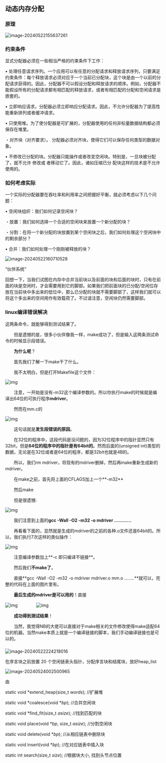 ## 动态内存分配

### 原理

![image-20240522155637261](C:\Users\Lianyi\AppData\Roaming\Typora\typora-user-images\image-20240522155637261.png)

### 约束条件

显式分配器必须在一些相当严格的约束条件下工作：

• 处理任意请求序列。一个应用可以有任意的分配请求和释放请求序列，只要满足约束条件：每个释放请求必须对应于一个当前已分配块，这个块是由一个以前的分配请求获得的。因此，分配器不可以假设分配和释放请求的顺序。例如，分配器不能假设所有的分配请求都有相匹配的释放请求，或者有相匹配的分配和空闲请求是嵌套的。

• 立即响应请求。分配器必须立即响应分配请求。因此，不允许分配器为了提高性能重新排列或者缓冲请求。

• 只使用堆。为了使分配器是可扩展的，分配器使用的任何非标量数据结构都必须保存在堆里。

・对齐块（对齐要求）。 分配器必须对齐块，使得它们可以保存任何类型的数据对象。

• 不修改已分配的块。分配器只能操作或者改变空闲块。特别是，一旦块被分配了，就不允许 修改或 者移动它了。因此，诸如压缩已分 配块这样的技术是不允许使用的。

### 如何考虑实际

一个实际的分配器要在吞吐率和利用率之间把握好平衡，就必须考虑以下几个问题：

• 空闲块组织：我们如何记录空闲块？

・放置：我们如何选择一个合适的空闲块来放置一个新分配的块？

・分割：在将一个新分配的块放置到某个空闲块之后，我们如何处理这个空闲块中的剩余部分？

• 合并：我们如何处理一个刚刚被释放的块？

![image-20240522160710528](C:\Users\Lianyi\AppData\Roaming\Typora\typora-user-images\image-20240522160710528.png)

“伙伴系统”

回想一下，当我们试图在内存中合并当前块以及前面的块和后面的块时，只有在前面的块是空闲时，才会需要用到它的脚部。如果我们把前面块的已分配/空闲位存放在当前块中多出来的低位中，那么已分配的块就不需要脚部了，这样我们就可以将这个多出来的空间用作有效载荷了。不过请注意，空闲块仍然需要脚部。

### linux编译错误解决

这两条命令，就能够得到测试结果了。

　　但是遗憾的是，很多小伙伴像我一样，make成功了，但是输入这两条测试命令的时候显示段错误。

　　**为什么呢**？

　　首先我们了解一下make干了什么。

　　我不太明白，但是打开Makefile这个文件：

![img](https://img2020.cnblogs.com/blog/1861421/202112/1861421-20211225214146906-2071322315.png)

　　注意，一开始是没有-m32这个编译参数的。所以你执行make的时候就是编译出64位的可执行程序**mdriver**。

　　然而在mm.c的

![img](https://img2020.cnblogs.com/blog/1861421/202112/1861421-20211225215104752-901183526.png)

　　这句话就是**发生段错误的原因**。

　　在32位的程序中，这段代码是没问题的，因为32位程序中的指针显然只有32bit，但是**64位的程序中的指针是有64bit的**。然而后面的(unsigned int)类型的数据，无论是在32位或者是64位的程序，都是32bit也就是4B的。

　　所以，我们rm mdriver，将现有的mdriver删掉，然后再make重新生成新的mdriver。

　　在make之前，首先将上面的CFLAGS加上一个**-m32**

　　然后make

　　但是很遗憾:

![img](https://img2020.cnblogs.com/blog/1861421/202112/1861421-20211225215806941-1994257859.png)

　　我们注意到上面的**gcc -Wall -O2 -m32 -o mdriver ............**

　　再看看下面的，显然就是生成的mdriver的之前的各种.o文件还是64bit的。所以，我们执行7次这样的类似操作：

![img](https://img2020.cnblogs.com/blog/1861421/202112/1861421-20211225220024314-1835206376.png)

　　注意编译参数加上**-c 即只编译不链接**。

　　然后我们**不make了**。

　　直接**gcc -Wall -O2 -m32 -o mdriver mdriver.o mm.o ........**就可以，完整的代码在上面的图片里有。

　　**最后生成的mdriver是可以用的**！直接

![img](https://img2020.cnblogs.com/blog/1861421/202112/1861421-20211225220535539-1663772498.png)　　　　 ![img](https://img2020.cnblogs.com/blog/1861421/202112/1861421-20211225220549980-701846969.png)

　　**成功得到测试结果**！

　　当然，我觉得NB的大佬可以直接对于make相关的文件修改使得make适配64位的机器。当然make本质上就是一个编译链接的脚本，我们手动编译链接也是可以的。　　

### 

![image-20240522224218016](C:\Users\Lianyi\AppData\Roaming\Typora\typora-user-images\image-20240522224218016.png)

在序言块之前放置 20 个空闲链表头指针，分配序言块和结尾块，放好heap_list

![image-20240524002500965](C:\Users\Lianyi\AppData\Roaming\Typora\typora-user-images\image-20240524002500965.png)

由

static void *extend_heap(size_t *words*);   //扩展堆

static void *coalesce(void **bp*);       //合并空闲块

static void *find_fit(size_t *asize*);     //找到匹配的块

static void place(void **bp*, size_t *asize*);  //分割空闲块

static void delete(void **bp*);        //从相应链表中删除块

static void insert(void **bp*);        //在对应链表中插入块

static int search(size_t *size*);       //根据块大小, 找到头节点位置

